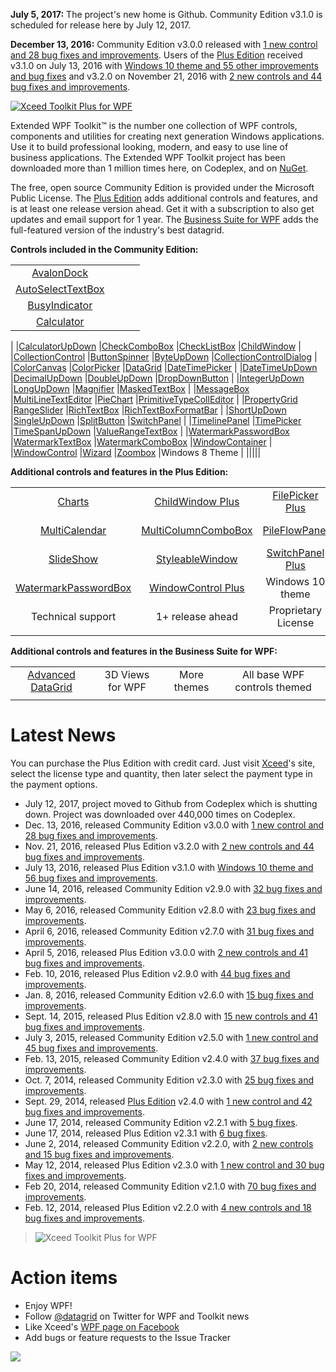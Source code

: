 **July 5, 2017:** The project's new home is Github. Community Edition v3.1.0 is scheduled for release here by July 12, 2017. 

**December 13, 2016:** Community Edition v3.0.0 released with [1 new control and 28 bug fixes and improvements](http://wpftoolkit.codeplex.com/wikipage?title=Improvements300). Users of the [Plus Edition](http://wpftoolkit.codeplex.com/wikipage?title=Compare%20Editions) received v3.1.0 on July 13, 2016 with [Windows 10 theme and 55 other improvements and bug fixes](http://wpftoolkit.codeplex.com/wikipage?title=Improvements300#Plus310) and v3.2.0 on November 21, 2016 with [2 new controls and 44 bug fixes and improvements](http://wpftoolkit.codeplex.com/wikipage?title=Improvements300#Plus320).

[![Xceed Toolkit Plus for WPF][1]][2]

  [1]: https://user-images.githubusercontent.com/21266763/27752263-1db10e9c-5dae-11e7-92f8-93671674a8be.png
  [2]: ../../wiki/Xceed-Toolkit-Plus-for-WPF (Learn about Xceed Toolkit Plus for WPF here on Github)

Extended WPF Toolkit™ is the number one collection of WPF controls, components and utilities for creating next generation Windows applications. Use it to build professional looking, modern, and easy to use line of business applications. The Extended WPF Toolkit project has been downloaded more than 1 million times here, on Codeplex, and on [NuGet](http://www.nuget.org/packages/Extended.Wpf.Toolkit/).

The free, open source Community Edition is provided under the Microsoft Public License. The [Plus Edition](https://wpftoolkit.codeplex.com/wikipage?title=Compare%20Editions) adds additional controls and features, and is at least one release version ahead. Get it with a subscription to also get updates and email support for 1 year. The [Business Suite for WPF](https://xceed.com/xceed-business-suite-for-wpf/) adds the full-featured version of the industry's best datagrid.

**Controls included in the Community Edition:**

|||||
|:-------------:|:-------------:|:-------------:|:-------------:|
|[AvalonDock](../../wiki/AvalonDock)
|[AutoSelectTextBox](../../wiki/AutoSelectTextBox)
|[BusyIndicator](../../wiki/BusyIndicator)
|[Calculator](../../wiki/Calculator)
|
|[CalculatorUpDown](../../wiki/CalculatorUpDown)
|[CheckComboBox](../../wiki/CheckComboBox)
|[CheckListBox](../../wiki/CheckListBox)
|[ChildWindow](../../wiki/ChildWindow)
|
|[CollectionControl](../../wiki/CollectionControl)
|[ButtonSpinner](../../wiki/ButtonSpinner)
|[ByteUpDown](../../wiki/ByteUpDown)
|[CollectionControlDialog](../../wiki/CollectionControlDialog)
|
|[ColorCanvas](../../wiki/ColorCanvas)
|[ColorPicker](../../wiki/ColorPicker)
|[DataGrid](../../wiki/DataGrid)
|[DateTimePicker](../../wiki/DateTimePicker)
|
|[DateTimeUpDown](../../wiki/DateTimeUpDown)
|[DecimalUpDown](../../wiki/DecimalUpDown)
|[DoubleUpDown](../../wiki/DoubleUpDown)
|[DropDownButton](../../wiki/DropDownButton)
|
|[IntegerUpDown](../../wiki/IntegerUpDown)
|[LongUpDown](../../wiki/LongUpDown)
|[Magnifier](../../wiki/Magnifier)
|[MaskedTextBox](../../wiki/MaskedTextBox)
|
|[MessageBox](../../wiki/MessageBox)
|[MultiLineTextEditor](../../wiki/MultiLineTextEditor)
|[PieChart](../../wiki/PieChart)
|[PrimitiveTypeCollEditor](../../wiki/PrimitiveTypeCollectionEditor)
|
|[PropertyGrid](../../wiki/PropertyGrid)
|[RangeSlider](../../wiki/RangeSlider)
|[RichTextBox](../../wiki/RichTextBox)
|[RichTextBoxFormatBar](../../wiki/RichTextBoxFormatBar)
|
|[ShortUpDown](../../wiki/ShortUpDown)
|[SingleUpDown](../../wiki/SingleUpDown)
|[SplitButton](../../wiki/SplitButton)
|[SwitchPanel](../../wiki/SwitchPanel)
|
|[TimelinePanel](../../wiki/TimelinePanel)
|[TimePicker](../../wiki/TimePicker)
|[TimeSpanUpDown](../../wiki/TimeSpanUpDown)
|[ValueRangeTextBox](../../wiki/ValueRangeTextBox)
|
|[WatermarkPasswordBox](../../wiki/WatermarkPasswordBox)
|[WatermarkTextBox](../../wiki/WatermarkTextBox)
|[WatermarkComboBox](../../wiki/WatermarkComboBox)
|[WindowContainer](../../wiki/WindowContainer)
|
|[WindowControl](../../wiki/WindowControl)
|[Wizard](../../wiki/Wizard)
|[Zoombox](../../wiki/Zoombox)
|Windows 8 Theme
|
|||||

**Additional controls and features in the Plus Edition:**

|||||||
|:-------------:|:-------------:|:-------------:|:-------------:|:-------------:|:-------------:|
|[Charts](Charts)|[ChildWindow Plus](ChildWindow-Plus)|[FilePicker Plus](FilePicker-Plus)|[IconButton](IconButton)|[Material Design controls](Material-Design-controls)|[MessageBox Plus](MessageBox-Plus)|
|[MultiCalendar](MultiCalendar)|[MultiColumnComboBox](MultiColumnComboBox)|[PileFlowPanel](PileFlowPanel)|[PropertyGrid Plus](PropertyGrid-Plus)|[RadialGauge](RadialGauge)|[Rating](Rating)|
|[SlideShow](SlideShow)|[StyleableWindow](StyleableWindow)|[SwitchPanel Plus](SwitchPanel-Plus)|[ToggleSwitch](ToggleSwitch)|[TokenizedTextBox](TokenizedTextBox)|[Ultimate ListBox](Ultimate-ListBox)|
|[WatermarkPasswordBox](WatermarkPasswordBox)|[WindowControl Plus](WindowControl-Plus)|Windows 10 theme|Metro theme|Office theme||
|Technical support|1+ release ahead|Proprietary License|Email subscription|||
|||||||

**Additional controls and features in the Business Suite for WPF:**

|||||
|:-------------:|:-------------:|:-------------:|:-------------:|
|[Advanced DataGrid](Advanced-DataGrid)|3D Views for WPF|More themes|All base WPF controls themed|
|||||

# Latest News

You can purchase the Plus Edition with credit card. Just visit [Xceed](https://xceed.com/product/xceed-toolkit-plus-for-wpf/)'s site, select the license type and quantity, then later select the payment type in the payment options.

* July 12, 2017, project moved to Github from Codeplex which is shutting down. Project was downloaded over 440,000 times on Codeplex. 
* Dec. 13, 2016, released Community Edition v3.0.0 with [1 new control and 28 bug fixes and improvements](../../wiki/Improvements-in-v3.0.0).
* Nov. 21, 2016, released Plus Edition v3.2.0 with [2 new controls and 44 bug fixes and improvements](../../wiki/Improvements-in-v3.0.0#Plus320).
* July 13, 2016, released Plus Edition v3.1.0 with [Windows 10 theme and 56 bug fixes and improvements](../../wiki/Improvements-in-v2.9.0#Plus310).
* June 14, 2016, released Community Edition v2.9.0 with [32 bug fixes and improvements](../../wiki/Improvements-in-v2.9.0).
* May 6, 2016, released Community Edition v2.8.0 with [23 bug fixes and improvements](../../wiki/Improvements-in-v2.8.0).
* April 6, 2016, released Community Edition v2.7.0 with [31 bug fixes and improvements](../../wiki/Improvements-in-v2.7.0).
* April 5, 2016, released Plus Edition v3.0.0 with [2 new controls and 41 bug fixes and improvements](../../wiki/Improvements-in-v2.7.0#Plus300). 
* Feb. 10, 2016, released Plus Edition v2.9.0 with [44 bug fixes and improvements](../../wiki/Improvements-in-v2.7.0#Plus290). 
* Jan. 8, 2016, released Community Edition v2.6.0 with [15 bug fixes and improvements](../../wiki/Improvements-in-v2.6.0).
* Sept. 14, 2015, released Plus Edition v2.8.0 with [15 new controls and 41 bug fixes and improvements](../../wiki/Improvements-in-v2.6.0#Plus280). 
* July 3, 2015, released Community Edition v2.5.0 with [1 new control and 45 bug fixes and improvements](../../wiki/Improvements-in-v2.5.0#Community250).
* Feb. 13, 2015, released Community Edition v2.4.0 with [37 bug fixes and improvements](../../wiki/Improvements-in-v2.4.0#Community240).
* Oct. 7, 2014, released Community Edition v2.3.0 with [25 bug fixes and improvements](../../wiki/Improvements-in-v2.3.0#Community230).
* Sept. 29, 2014, released [Plus Edition](../../wiki/Xceed-Toolkit-Plus-for-WPF) v2.4.0 with [1 new control and 42 bug fixes and improvements](../../wiki/Improvements-in-v2.3.0#Plus240).
* June 17, 2014, released Community Edition v2.2.1 with [5 bug fixes](../../wiki/Improvements-in-v2.2.0#Community221).
* June 17, 2014, released Plus Edition v2.3.1 with [6 bug fixes](../../wiki/Improvements-in-v2.2.0#Plus231).
* June 2, 2014, released Community Edition v2.2.0, with [2 new controls and 15 bug fixes and improvements](../../wiki/Improvements-in-v2.2.0#Community220).
* May 12, 2014, released Plus Edition v2.3.0 with [1 new control and 30 bug fixes and improvements](../../wiki/Improvements-in-v2.2.0#Plus230).
* Feb 20, 2014, released Community Edition v2.1.0 with [70 bug fixes and improvements](../../wiki/Improvements-in-v2.1.0#Community210).
* Feb. 12, 2014, released Plus Edition v2.2.0 with [4 new controls and 18 bug fixes and improvements](../../wiki/Improvements-in-v2.2.0#Plus220). 

>![Xceed Toolkit Plus for WPF](Home_product_wpf_toolkit_plus_horizontal-300x53.png|https://xceed.com/xceed-toolkit-plus-for-wpf/)

# Action items

* Enjoy WPF!
* Follow [@datagrid](http://twitter.com/datagrid) on Twitter for WPF and Toolkit news
* Like Xceed's [WPF page on Facebook](http://facebook.com/datagrids)
* Add bugs or feature requests to the Issue Tracker

![](Home_community-full.png)
